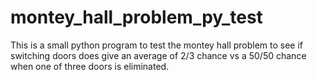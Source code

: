 # montey_hall_problem_py_test
This is a small python program to test the montey hall problem to see if switching doors does give an average of 2/3 chance vs a 50/50 chance when one of three doors is eliminated. 
